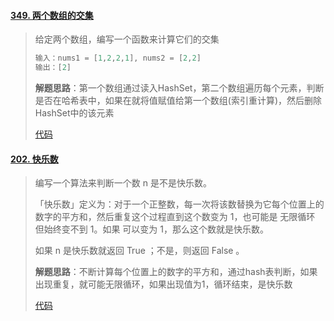 #### [349. 两个数组的交集](https://leetcode-cn.com/problems/intersection-of-two-arrays/)

> 给定两个数组，编写一个函数来计算它们的交集
>
> ```java
> 输入：nums1 = [1,2,2,1], nums2 = [2,2]
> 输出：[2]
> ```
>
> **解题思路**：第一个数组通过读入HashSet，第二个数组遍历每个元素，判断是否在哈希表中，如果在就将值赋值给第一个数组(索引重计算)，然后删除HashSet中的该元素
>
> [代码](Hash_01.java)

#### [202. 快乐数](https://leetcode-cn.com/problems/happy-number/)

> 编写一个算法来判断一个数 n 是不是快乐数。
>
> 「快乐数」定义为：对于一个正整数，每一次将该数替换为它每个位置上的数字的平方和，然后重复这个过程直到这个数变为 1，也可能是 无限循环 但始终变不到 1。如果 可以变为  1，那么这个数就是快乐数。
>
> 如果 n 是快乐数就返回 True ；不是，则返回 False 。
>
> **解题思路**：不断计算每个位置上的数字的平方和，通过hash表判断，如果出现重复，就可能无限循环，如果出现值为1，循环结束，是快乐数
>
> [代码](Hash_02.java)

